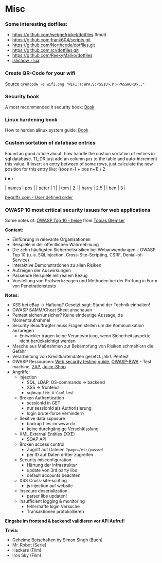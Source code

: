 # Misc

### Some interesting dotfiles:
 * https://github.com/webgefrickel/dotfiles #mutt
 * https://github.com:frank604/scripts.git
 * https://github.com/Northcode/dotfiles.git
 * https://github.com:rcr/dotfiles.git
 * https://github.com/ReekyMarko/dotfiles
 * [ishchow - lua](https://github.com/ishchow/dotfiles/blob/master/.config/nvim/lua/diary.lua)

### Create QR-Code for your wifi
[Source](https://feeding.cloud.geek.nz/posts/encoding-wifi-access-point-passwords-qr-code/)
`qrencode -o wifi.png "WIFI:T:WPA;S:<SSID>;P:<PASSWORD>;;"`

### Security book
A most recommended it security book: [Book](https://www.cl.cam.ac.uk/~rja14/book.html)

### Linux hardening book
How to harden alinux system guide:
[Book](https://madaidans-insecurities.github.io/guides/linux-hardening.html)

### Custom sortation of database entries
Found an good article about, how handle the custom sortation of entires in sql database. TL;DR just add an column `pos` to the table and auto-increment this value. If insert an entry between of some rows, just calculate the new position for this entry like: ((pos n-1 + pos n+1) / 2

**i.e.:**

| names | pos |
| peter | 1   |
| tom   | 2   |
| harry | 2.5 |
| ben   | 3   |

[begriffs.com - User defined order](https://begriffs.com/posts/2018-03-20-user-defined-order.html)

### OWASP 10 most critical security issues for web applications

Some notes of: [OWASP Top 10 - heise](https://www.heise.de/news/Online-Workshop-OWASP-Top-10-Sicherheitsluecken-in-Webanwendungen-vermeiden-5988383.html) from [Tobias Glemser](https://owasp.org/www-project-juice-shop/)

**Content:**

 - Einführung in relevante Organisationen
 - Beispiele in der öffentlichen Wahrnehmung
 - Die zehn häufigsten Sicherheitsrisiken bei Webanwendungen – OWASP Top 10 (u. a. SQLInjection, Cross-Site-Scripting, CSRF, Denial-of-Service)
 - Interaktive Demonstrationen zu allen Risiken
 - Aufzeigen der Auswirkungen
 - Passende Beispiele mit realem Bezug
 - Vorstellung von Prüfwerkzeugen und Methoden bei der Prüfung in Form von Penetrationstests

**Notes:**

 - XSS bei eBay -> Haftung? Gesetzt sagt: Stand der Technik einhalten!
 - OWASP SAMM/Cheat Sheet anschauen
 - Pentest sicher/unsicher? Keine eindeutige Aussage, da Momentaufnahme!
 - Security Beauftragter muss Fragen stellen um die Kommunikation anzuregen
   - Entwickler tragen keine Verantwortung, wenn Sicherheitsaspekte nicht berücksichtigt werden
 - Masche aus Maßnahmen zur Bekämpfung von Risiken schmählern die Gefahr
 - Verarbeitung von Kreditkartendaten gesetzl. jährl. Pentest
 - OWASP Ressourcen: [Web security testing guide](https://owasp.org/www-project-web-security-testing-guide/), [OWASP-BWA](https://hub.docker.com/r/vulnerables/web-dvwa) - Test machine, [ZAP](https://www.zaproxy.org/docs/docker/baseline-scan/), [Juice-Shop](https://owasp.org/www-project-juice-shop/) 
 - Angriffe: 
   - Injection
     - SQL, LDAP, OS-commands -> backend
     - XSS -> frontend
     - sqlmap / `Mc O'Caml` test
   - Broken Authentication
     - sessionId in GET
     - nur sessionId als Authorisierung
     - login brute-force verhindern
   - Sesitive data sxposure
     - backup files im www dir
     - keine durchgängige Verschlüsslung
   - XML External Entities (XXE)
     - SOAP API
   - Broken access control
     - Zugriff auf Dateien `?page=/etc/passwd`
     - per ID auf Daten dritter zugreifen
   - Security misconfiguration
     - Härtung der Infrastruktur
     - update von 3rd party libs
     - default accounts beachten
   - XSS Cross-site-scriting
     - js injection auf website
   - Insecure deserialization
     - parser libs updaten!
   - Insufficient logging & monitoring
     - fehlerhafte login Versuche
     - Transaktionen protokollieren

**Eingabe im frontend & backend! validieren vor API Aufruf!**

**Trivia:**

 - Geheime Botschaften by Simon Singh (Buch)
 - Mr. Robot (Serie)
 - Hackers (Film)
 - Iron Sky (Film)
